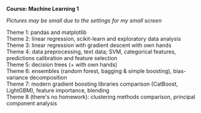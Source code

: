 **Course: Machine Learning 1**

*Pictures may be small due to the settings for my small screen*


Theme 1: pandas and matplotlib
<br>Theme 2: linear regression, scikit-learn and exploratory data analysis
<br>Theme 3: linear regression with gradient descent with own hands
<br>Theme 4: data preprocessing, text data; SVM, categorical features, predictions calibration and feature selection
<br>Theme 5: decision trees (+ with own hands)
<br>Theme 6: ensembles (random forest, bagging & simple boosting), bias-variance decomposition
<br>Theme 7: modern gradient boosting libraries comparison (CatBoost, LightGBM), feature importance, blending
<br>Theme 8 (there's no homework): clustering methods comparison, principal component analysis
